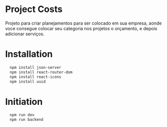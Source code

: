 # Project Costs

Projeto para criar planejamentos para ser colocado em sua empresa, aonde voce consegue colocar seu categoria nos projetos o orçamento, e depois adicionar serviços.



# Installation
```bash
  npm install json-server
  npm install react-router-dom
  npm install react-icons
  npm install uuid
```

# Initiation
```bash
  npm run dev
  npm run backend
```
